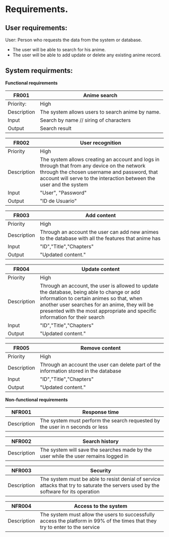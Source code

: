 # Requirements.
## User requirements:
User: Person who requests the data from the system or database.
- The user will be able to search for his anime. 
- The user will be able to add update or delete any existing anime record.

## System requirments:

**Functional requirements**

|FR001|Anime search|
|---|---|
|Priority:|High|
|Description|The system allows users to search anime by name.|
|Input| Search by name // siring of characters |  
|Output| Search result|

|FR002|User recognition|
|---|---|
|Priority|High|
|Description| The system allows creating an account and logs in through that from any device on the network through the chosen username and password, that account will serve to the interaction between the user and the system|
|Input| "User", "Password"|
|Output| "ID de Usuario"|

|FR003|Add content|
|---|---|
|Priority|High|
|Description| Through an account the user can add new animes to the database with all the features that anime has|
|Input|"ID","Title","Chapters"|
|Output| "Updated content."|

|FR004|Update content|
|---|---|
|Priority|High|
|Description| Through an account, the user is allowed to update the database, being able to change or add information to certain animes so that, when another user searches for an anime, they will be presented with the most appropriate and specific information for their search|
|Input|"ID","Title","Chapters"|
|Output| "Updated content."|

|FR005|Remove content|
|---|---|
|Priority|High|
|Description| Through an account the user can delete part of the information stored in the database|
|Input|"ID","Title","Chapters"| 
|Output| "Updated content."|


**Non-functional requirements**

|NFR001|Response time|
|---|---|
|Description|The system must perform the search requested by the user in n seconds or less|

|NFR002|Search history|
|---|---|
|Description|The system will save the searches made by the user while the user remains logged in|

|NFR003|Security|
|---|---|
|Description|The system must be able to resist denial of service attacks that try to saturate the servers used by the software for its operation|

|NFR004|Access to the system|
|---|---|
|Description|The system must allow the users to successfully access the platform in 99% of the times that they try to enter to the service|
